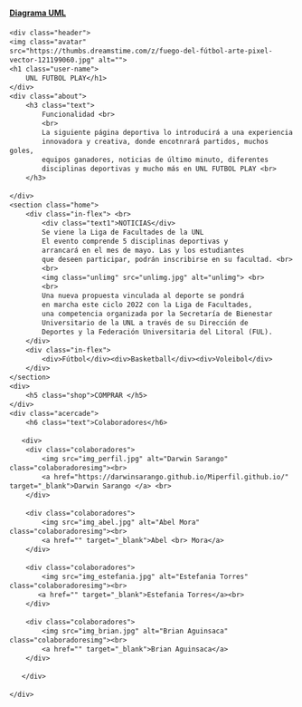 <html lang="en">
<head>
    <meta charset="UTF-8">
    <meta http-equiv="X-UA-Compatible" content="IE=edge">
    <meta name="viewport" content="width=device-width, initial-scale=1.0">
    <title>UNL FÚTBOL PLAY</title>
    <link rel="stylesheet" href="Paginaweb.css">
    
</head>

<body>
    <h4 class="uml">
        <a href="https://www.canva.com/design/DAFjr1wcvBw/0KxMdsINNIoZkmr-b3mu3w/view?utm_content=DAFjr1wcvBw&utm_campaign=designshare&utm_medium=link&utm_source=publishsharelink" target="_blank">Diagrama UML </a>
    </h4>

    <div class="header">
    <img class="avatar" 
    src="https://thumbs.dreamstime.com/z/fuego-del-fútbol-arte-pixel-vector-121199060.jpg" alt="">
    <h1 class="user-name"> 
        UNL FUTBOL PLAY</h1>
    </div>
    <div class="about">
        <h3 class="text">
            Funcionalidad <br>
            <br>
            La siguiente página deportiva lo introducirá a una experiencia 
            innovadora y creativa, donde encotnrará partidos, muchos goles, 
            equipos ganadores, noticias de último minuto, diferentes 
            disciplinas deportivas y mucho más en UNL FUTBOL PLAY <br>
        </h3>

    </div>
    <section class="home">
        <div class="in-flex"> <br>
            <div class="text1">NOTICIAS</div>
            Se viene la Liga de Facultades de la UNL
            El evento comprende 5 disciplinas deportivas y 
            arrancará en el mes de mayo. Las y los estudiantes 
            que deseen participar, podrán inscribirse en su facultad. <br>
            <br>
            <img class="unlimg" src="unlimg.jpg" alt="unlimg"> <br>
            <br>
            Una nueva propuesta vinculada al deporte se pondrá 
            en marcha este ciclo 2022 con la Liga de Facultades, 
            una competencia organizada por la Secretaría de Bienestar 
            Universitario de la UNL a través de su Dirección de 
            Deportes y la Federación Universitaria del Litoral (FUL).
        </div>
        <div class="in-flex">
            <div>Fútbol</div><div>Basketball</div><div>Voleibol</div>
        </div>
    </section>
    <div>
        <h5 class="shop">COMPRAR </h5>
    </div>
    <div class="acercade">
        <h6 class="text">Colaboradores</h6>
        
       <div>
        <div class="colaboradores">
            <img src="img_perfil.jpg" alt="Darwin Sarango" class="colaboradoresimg"><br>
            <a href="https://darwinsarango.github.io/Miperfil.github.io/" target="_blank">Darwin Sarango </a> <br>
        </div>

        <div class="colaboradores">
            <img src="img_abel.jpg" alt="Abel Mora" class="colaboradoresimg"><br>
            <a href="" target="_blank">Abel <br> Mora</a>
        </div>

        <div class="colaboradores">
            <img src="img_estefania.jpg" alt="Estefania Torres" class="colaboradoresimg"><br>
           <a href="" target="_blank">Estefania Torres</a><br>
        </div> 
        
        <div class="colaboradores">
            <img src="img_brian.jpg" alt="Brian Aguinsaca" class="colaboradoresimg"><br>
            <a href="" target="_blank">Brian Aguinsaca</a>
        </div>
        
       </div>
     
    </div>
</body>
</html>
